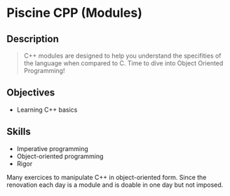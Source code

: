 # Piscine CPP (Modules)

## Description
>C++ modules are designed to help you understand the specifities of the language when compared to C. Time to dive into Object Oriented Programming!

## Objectives
* Learning C++ basics

## Skills
* Imperative programming
* Object-oriented programming
* Rigor

Many exercices to manipulate C++ in object-oriented form.
Since the renovation each day is a module and is doable in one day but not imposed.
